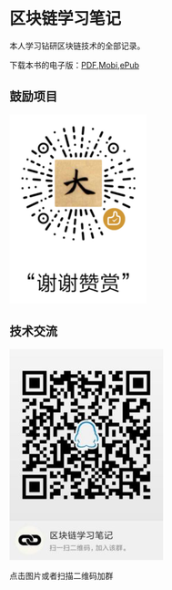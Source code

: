 # 区块链学习笔记

本人学习钻研区块链技术的全部记录。

下载本书的电子版：[PDF](https://www.gitbook.com/download/pdf/book/aquayi/blockchain-study-notes),[Mobi](https://www.gitbook.com/download/mobi/book/aquayi/blockchain-study-notes),[ePub](https://www.gitbook.com/download/epub/book/aquayi/blockchain-study-notes)

## 鼓励项目

![zan](shang.png)

## 技术交流

[![QQ](Qun.jpg)](https://jq.qq.com/?_wv=1027&k=58UH3Ao)

点击图片或者扫描二维码加群
